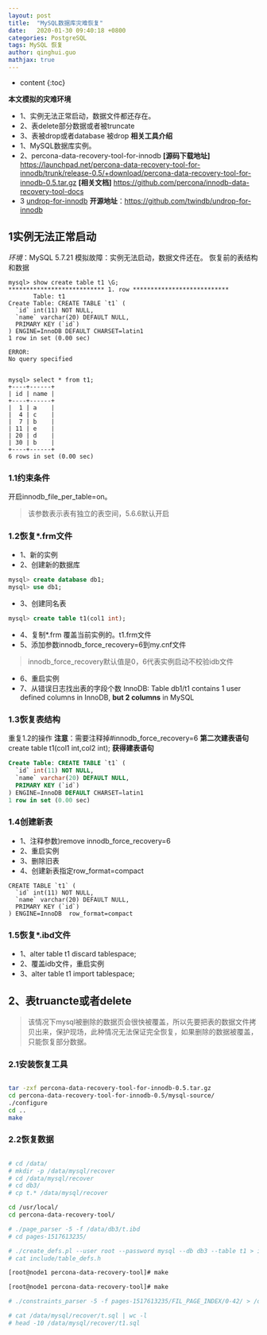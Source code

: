 ```yaml
---
layout: post
title:  "MySQL数据库灾难恢复"
date:   2020-01-30 09:40:18 +0800
categories: PostgreSQL
tags: MySQL 恢复
author: qinghui.guo
mathjax: true
---
```


* content
{:toc}


**本文模拟的灾难环境**
- 1、实例无法正常启动，数据文件都还存在。
- 2、表delete部分数据或者被truncate
- 3、表被drop或者database 被drop
**相关工具介绍**
- 1、MySQL数据库实例。
- 2、percona-data-recovery-tool-for-innodb
  **[源码下载地址]**
  https://launchpad.net/percona-data-recovery-tool-for-innodb/trunk/release-0.5/+download/percona-data-recovery-tool-for-innodb-0.5.tar.gz
**[相关文档]**
https://github.com/percona/innodb-data-recovery-tool-docs
- 3 [undrop-for-innodb](https://github.com/twindb/undrop-for-innodb)
**开源地址**：https://github.com/twindb/undrop-for-innodb
## 1实例无法正常启动
*环境*：MySQL 5.7.21
模拟故障：实例无法启动，数据文件还在。
恢复前的表结构和数据

```
mysql> show create table t1 \G;
*************************** 1. row ***************************
       Table: t1
Create Table: CREATE TABLE `t1` (
  `id` int(11) NOT NULL,
  `name` varchar(20) DEFAULT NULL,
  PRIMARY KEY (`id`)
) ENGINE=InnoDB DEFAULT CHARSET=latin1
1 row in set (0.00 sec)

ERROR: 
No query specified


mysql> select * from t1;
+----+------+
| id | name |
+----+------+
|  1 | a    |
|  4 | c    |
|  7 | b    |
| 11 | e    |
| 20 | d    |
| 30 | b    |
+----+------+
6 rows in set (0.00 sec)
```

### 1.1**约束条件**
开启innodb_file_per_table=on。
> 该参数表示表有独立的表空间，5.6.6默认开启
### 1.2恢复*.frm文件
- 1、新的实例
- 2、创建新的数据库
```sql
mysql> create database db1;
mysql> use db1;
```
- 3、创建同名表
```sql
mysql> create table t1(col1 int);
```
- 4、复制*.frm 覆盖当前实例的。t1.frm文件
- 5、添加参数innodb_force_recovery=6到my.cnf文件
> innodb_force_recovery默认值是0，6代表实例启动不校验idb文件

- 6、重启实例
- 7、从错误日志找出表的字段个数
InnoDB: Table db1/t1 contains 1 user defined columns in InnoDB, **but 2 columns** in MySQL
### 1.3恢复表结构
重复1.2的操作
**注意**：需要注释掉#innodb_force_recovery=6
**第二次建表语句**
create table t1(col1 int,col2 int);
**获得建表语句**
```sql
Create Table: CREATE TABLE `t1` (
  `id` int(11) NOT NULL,
  `name` varchar(20) DEFAULT NULL,
  PRIMARY KEY (`id`)
) ENGINE=InnoDB DEFAULT CHARSET=latin1
1 row in set (0.00 sec)
```
### 1.4创建新表
- 1、注释参数)remove innodb_force_recovery=6 
- 2、重启实例
- 3、删除旧表
- 4、创建新表指定row_format=compact
 
```
CREATE TABLE `t1` (
  `id` int(11) NOT NULL,
  `name` varchar(20) DEFAULT NULL,
  PRIMARY KEY (`id`)
) ENGINE=InnoDB  row_format=compact

```
### 1.5恢复*.ibd文件

- 1、alter table t1 discard tablespace;
- 2、覆盖idb文件，重启实例
- 3、alter table t1 import tablespace;
## 2、表truancte或者delete

>该情况下mysql被删除的数据页会很快被覆盖，所以先要把表的数据文件拷贝出来，保护现场，此种情况无法保证完全恢复，如果删除的数据被覆盖，只能恢复部分数据。
>
### 2.1安装恢复工具

```bash

tar -zxf percona-data-recovery-tool-for-innodb-0.5.tar.gz 
cd percona-data-recovery-tool-for-innodb-0.5/mysql-source/
./configure 
cd ..
make
```

### 2.2恢复数据

```bash

# cd /data/
# mkdir -p /data/mysql/recover
# cd /data/mysql/recover
# cd db3/
# cp t.* /data/mysql/recover

cd /usr/local/
cd percona-data-recovery-tool/

# ./page_parser -5 -f /data/db3/t.ibd
# cd pages-1517613235/

# ./create_defs.pl --user root --password mysql --db db3 --table t1 > include/table_defs.h
# cat include/table_defs.h

[root@node1 percona-data-recovery-tool]# make

[root@node1 percona-data-recovery-tool]# make

# ./constraints_parser -5 -f pages-1517613235/FIL_PAGE_INDEX/0-42/ > /data/mysql/recover/t1.sql

# cat /data/mysql/recover/t.sql | wc -l
# head -10 /data/mysql/recover/t1.sql
```



